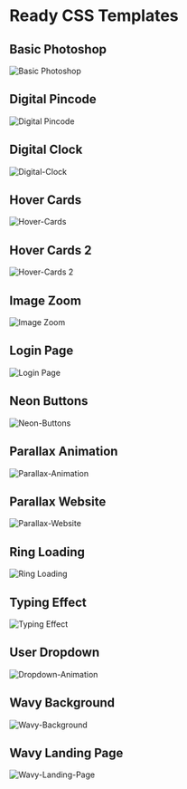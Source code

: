 # Ready CSS Templates

## Basic Photoshop

<img src="https://github.com/xNoJustice/css-templates/blob/6576d8b33de17d43d201fa8a01b95a5019c42e78/basic-photoshop/basic-photoshop.gif" alt="Basic Photoshop" />

## Digital Pincode

<img src="https://github.com/xNoJustice/css-templates/blob/6576d8b33de17d43d201fa8a01b95a5019c42e78/digit-pincode/digit-pincode.gif" alt="Digital Pincode" />

## Digital Clock

<img src="https://github.com/xNoJustice/css-templates/blob/c398f6414a22c568b98dc680181f3a7fdf55126e/digital-clock/digital-clock.gif" alt="Digital-Clock" />

## Hover Cards

<img src="https://github.com/xNoJustice/css-templates/blob/b0c99a5cc7cf2d56d9ca75301157f9e56470838e/hover-cards/hover-cards.gif" alt="Hover-Cards" />

## Hover Cards 2

<img src="https://github.com/xNoJustice/css-templates/blob/666652feb4eb0632d2e1aaf1aadccc83ed488892/hover-cards2/hover-cards2.gif" alt="Hover-Cards 2" />

## Image Zoom

<img src="https://github.com/xNoJustice/css-templates/blob/6576d8b33de17d43d201fa8a01b95a5019c42e78/image-zoom/image-zoom.gif" alt="Image Zoom" />

## Login Page

<img src="https://github.com/xNoJustice/css-templates/blob/2b4d3a98af547b1e678f66c6bba6c99b2dc988cd/login-page/login-page.gif" alt="Login Page" />

## Neon Buttons

<img src="https://github.com/xNoJustice/css-templates/blob/4dfbbd25cbcbfdb73937731c0dbe9ff045425bac/neon-buttons/neon-buttons.gif" alt="Neon-Buttons" />

## Parallax Animation

<img src="https://github.com/xNoJustice/css-templates/blob/b0c99a5cc7cf2d56d9ca75301157f9e56470838e/parallax-animation/parallax-animation.gif" alt="Parallax-Animation" />

## Parallax Website

<img src="https://github.com/xNoJustice/css-templates/blob/9c67a3754ffbfed0d56e33d05b58239a55dc69a7/parallax-website/parallax-website.gif" alt="Parallax-Website" />

## Ring Loading

<img src="https://github.com/xNoJustice/css-templates/blob/9f0e2b287695bcb408362860aec656923af42ee8/ring-loading/ring-loading.gif" alt="Ring Loading" />

## Typing Effect

<img src="https://github.com/xNoJustice/css-templates/blob/4225fdff14ee41ce5f86037baa87f810f7cfef25/typing-effect/typing-effect.gif" alt="Typing Effect" />

## User Dropdown

<img src="https://github.com/xNoJustice/css-templates/blob/b0c99a5cc7cf2d56d9ca75301157f9e56470838e/user-dropdown/user-dropdown.gif" alt="Dropdown-Animation" />

## Wavy Background 

<img src="https://github.com/xNoJustice/css-templates/blob/efda059ee532bb0f956f6339f776efa7e1aaf964/wavy-background/wavy-background.gif" alt="Wavy-Background" />

## Wavy Landing Page

<img src="https://github.com/xNoJustice/css-templates/blob/b0c99a5cc7cf2d56d9ca75301157f9e56470838e/wavy-landing-page/wavy-landing-page.gif" alt="Wavy-Landing-Page" />
